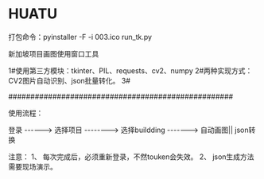 # HUATU

打包命令：pyinstaller -F -i 003.ico run_tk.py


新加坡项目画图使用窗口工具

1#使用第三方模块：tkinter、PIL、requests、cv2、numpy
2#两种实现方式：CV2图片自动识别、json批量转化。
3#


###################################################

使用流程：

登录 ------> 选择项目 -------->  选择buildding -------> 自动画图|| json转换


注意： 
1、 每次完成后，必须重新登录，不然touken会失效。
2、 json生成方法需要现场演示。








